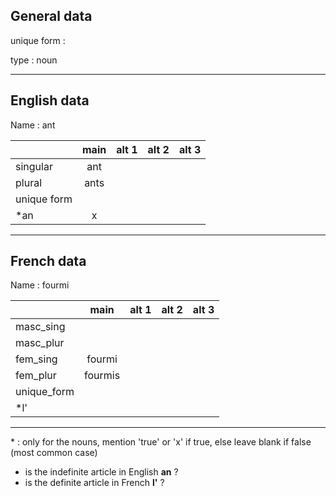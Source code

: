 ## General data

unique form :

type : noun

---

## English data

Name : ant

|             | main | alt 1 | alt 2 | alt 3 |
| :---------- | :--: | :---: | :---: | ----- |
| singular    | ant  |       |       |       |
| plural      | ants |       |       |       |
| unique form |      |       |       |       |
| \*an        |  x   |       |       |       |

---

## French data

Name : fourmi

|             |  main   | alt 1 | alt 2 | alt 3 |
| :---------- | :-----: | :---: | :---: | :---: |
| masc_sing   |         |       |       |       |
| masc_plur   |         |       |       |       |
| fem_sing    | fourmi  |       |       |       |
| fem_plur    | fourmis |       |       |       |
| unique_form |         |       |       |       |
| \*l'        |         |       |       |       |

---

\* : only for the nouns, mention 'true' or 'x' if true, else leave blank if false (most common case)

- is the indefinite article in English **an** ?
- is the definite article in French **l'** ?

